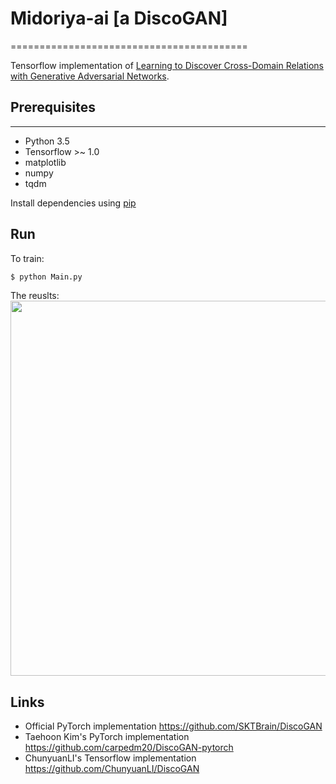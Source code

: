 # Midoriya-ai [a DiscoGAN]
=========================================

Tensorflow implementation of [Learning to Discover Cross-Domain Relations
with Generative Adversarial Networks](https://arxiv.org/pdf/1703.05192.pdf). 

## Prerequisites
-------------
- Python 3.5
- Tensorflow >~ 1.0
- matplotlib
- numpy
- tqdm

Install dependencies using [pip](https://pip.pypa.io/en/stable/)

## Run
To train:
```bash
$ python Main.py
```

The reuslts:
<img src="results/DiscoGAN/Overall.png" width="600px">

## Links
- Official PyTorch implementation https://github.com/SKTBrain/DiscoGAN
- Taehoon Kim's PyTorch implementation https://github.com/carpedm20/DiscoGAN-pytorch
- ChunyuanLI's Tensorflow implementation https://github.com/ChunyuanLI/DiscoGAN
